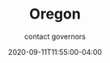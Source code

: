 ---
date: 2020-09-11T11:55:00-04:00
title: "Oregon"
ab: "OR"
seo_title: "Contact Oregon Governor"
description: Contact Oregon Governor
author: contact governors
url: /oregon/
weight: 1
---